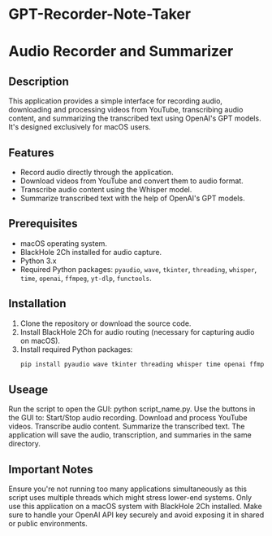 # GPT-Recorder-Note-Taker

# Audio Recorder and Summarizer

## Description
This application provides a simple interface for recording audio, downloading and processing videos from YouTube, transcribing audio content, and summarizing the transcribed text using OpenAI's GPT models. It's designed exclusively for macOS users.

## Features
- Record audio directly through the application.
- Download videos from YouTube and convert them to audio format.
- Transcribe audio content using the Whisper model.
- Summarize transcribed text with the help of OpenAI's GPT models.

## Prerequisites
- macOS operating system.
- BlackHole 2Ch installed for audio capture.
- Python 3.x
- Required Python packages: `pyaudio`, `wave`, `tkinter`, `threading`, `whisper`, `time`, `openai`, `ffmpeg`, `yt-dlp`, `functools`.

## Installation
1. Clone the repository or download the source code.
2. Install BlackHole 2Ch for audio routing (necessary for capturing audio on macOS).
3. Install required Python packages:
   ```bash
   pip install pyaudio wave tkinter threading whisper time openai ffmpeg yt-dlp functools
## Useage
Run the script to open the GUI: python script_name.py.
Use the buttons in the GUI to:
Start/Stop audio recording.
Download and process YouTube videos.
Transcribe audio content.
Summarize the transcribed text.
The application will save the audio, transcription, and summaries in the same directory.

## Important Notes
Ensure you're not running too many applications simultaneously as this script uses multiple threads which might stress lower-end systems.
Only use this application on a macOS system with BlackHole 2Ch installed.
Make sure to handle your OpenAI API key securely and avoid exposing it in shared or public environments.
